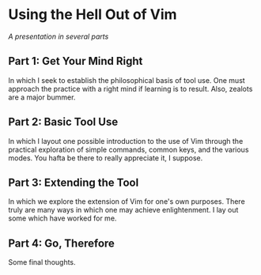 # Using the Hell Out of Vim

*A presentation in several parts*

## Part 1: Get Your Mind Right

In which I seek to establish the philosophical basis of tool use. One must
approach the practice with a right mind if learning is to result. Also, zealots
are a major bummer.

## Part 2: Basic Tool Use

In which I layout one possible introduction to the use of Vim through the
practical exploration of simple commands, common keys, and the various modes.
You hafta be there to really appreciate it, I suppose.

## Part 3: Extending the Tool

In which we explore the extension of Vim for one's own purposes. There truly
are many ways in which one may achieve enlightenment. I lay out some which have
worked for me.

## Part 4: Go, Therefore

Some final thoughts.

